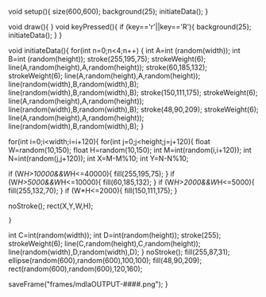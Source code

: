 void setup(){
  size(600,600);
  background(25);
  initiateData();
 }

 
void draw(){
}
 void keyPressed(){
  if (key=='r'||key=='R'){
    background(25);
    initiateData();
    }
}

void initiateData(){
 for(int n=0;n<4;n++)
 {
   int A=int (random(width));
   int B=int (random(height));
      stroke(255,195,75);
      strokeWeight(6);
        line(A,random(height),A,random(height));
      stroke(60,185,132);
      strokeWeight(6);
        line(A,random(height),A,random(height));
        line(random(width),B,random(width),B);
        line(random(width),B,random(width),B);
      stroke(150,111,175);
      strokeWeight(6);
        line(A,random(height),A,random(height));
        line(random(width),B,random(width),B);
      stroke(48,90,209);
      strokeWeight(6);
        line(A,random(height),A,random(height));
        line(random(width),B,random(width),B);
 }
 
   for(int i=0;i<width;i=i+120){
    for(int j=0;j<height;j=j+120){
    float W=random(10,150);
    float H=random(10,150);
    int M=int(random(i,i+120));
    int N=int(random(j,j+120));
    int X=M-M%10;
    int Y=N-N%10;
    
     
  if (W*H>10000&&W*H<=40000){
    fill(255,195,75);
  }
  if (W*H>5000&&W*H<=10000){
    fill(60,185,132);
  }
  if (W*H>2000&&W*H<=5000){
    fill(255,132,70);
  }
  if (W*H<=2000){
    fill(150,111,175);
  }
  
  noStroke();
   rect(X,Y,W,H);
  
    }
    
   int C=int(random(width));
   int D=int(random(height));
      stroke(255);
      strokeWeight(6);
      line(C,random(height),C,random(height));
      line(random(width),D,random(width),D);
  }
  noStroke();
  fill(255,87,31);
  ellipse(random(600),random(600),100,100);
  fill(48,90,209);
  rect(random(600),random(600),120,160);

saveFrame("frames/mdlaOUTPUT-####.png");
}
